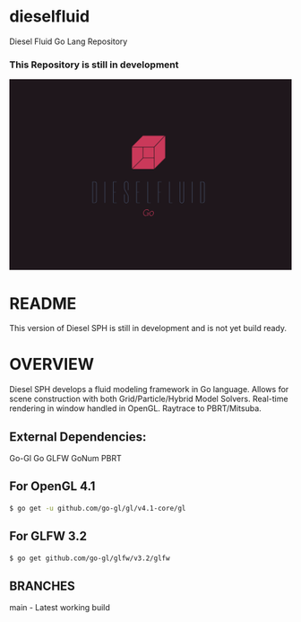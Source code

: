 # dieselfluid
Diesel Fluid Go Lang Repository

### This Repository is still in development

![DieselFluid Go Logo](logo.png?raw=true "DieselFluid Go")


# README

This version of Diesel SPH is still in development and is not yet build ready.

# OVERVIEW

Diesel SPH develops a fluid modeling framework in Go language. Allows for scene construction with both Grid/Particle/Hybrid Model Solvers. Real-time rendering in window handled in OpenGL. Raytrace to PBRT/Mitsuba.

## External Dependencies:
Go-Gl
Go GLFW
GoNum
PBRT

##  For OpenGL 4.1
```bash
$ go get -u github.com/go-gl/gl/v4.1-core/gl
```

##  For GLFW 3.2
```bash
$ go get github.com/go-gl/glfw/v3.2/glfw
```

## BRANCHES

main - Latest working build
